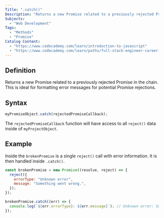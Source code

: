 ```yaml
---
Title: ".catch()"
Description: "Returns a new Promise related to a previously rejected Promise in the chain. This is ideal for formatting error messages for potential Promise rejections."
Subjects:
  - "Web Development"
Tags:
  - "Methods"
  - "Promise"
Catalog Content:
  - "https://www.codecademy.com/learn/introduction-to-javascript"
  - "https://www.codecademy.com/learn/paths/full-stack-engineer-career-path"
---
```


## Definition

Returns a new Promise related to a previously rejected Promise in the chain. This is ideal for formatting error messages for potential Promise rejections.

## Syntax

```js
myPromiseObject.catch(rejectedPromiseCallback);
```

The `rejectedPromiseCallback` function will have access to all `reject()` data inside of `myProjectObject`.

## Example

Inside the `brokenPromise` is a single `reject()` call with error information. It is then handled inside `.catch()`.

```js
const brokenPromise = new Promise((resolve, reject) => {
  reject({
    errorType: "Unknown error",
    message: "Something went wrong.",
  });
});

brokenPromise.catch((err) => {
  console.log(`${err.errorType}: ${err.message}`); // Unknown error: Something went wrong.
});
```
